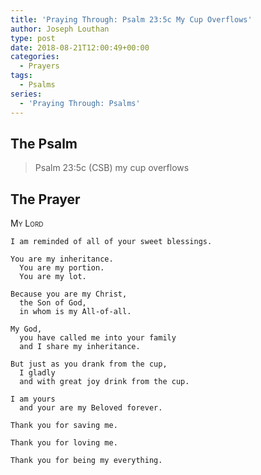 ```yaml
---
title: 'Praying Through: Psalm 23:5c My Cup Overflows'
author: Joseph Louthan
type: post
date: 2018-08-21T12:00:49+00:00
categories:
  - Prayers
tags:
  - Psalms
series:
  - 'Praying Through: Psalms'
---
```

## The Psalm

>Psalm 23:5c (CSB) my cup overflows

## The Prayer

<div style='font-variant: small-caps;'>
My Lord
</div>

```text
I am reminded of all of your sweet blessings.

You are my inheritance.
  You are my portion.
  You are my lot.

Because you are my Christ,
  the Son of God,
  in whom is my All-of-all.

My God,
  you have called me into your family 
  and I share my inheritance.

But just as you drank from the cup,
  I gladly 
  and with great joy drink from the cup.

I am yours 
  and your are my Beloved forever.

Thank you for saving me.

Thank you for loving me.

Thank you for being my everything.
```
